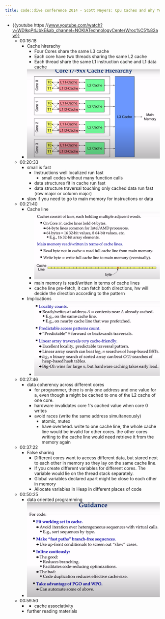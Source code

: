 ```yaml
---
title: code::dive conference 2014 - Scott Meyers: Cpu Caches and Why You Care 
---
```

- {{youtube https //www.youtube.com/watch?v=WDIkqP4JbkE&ab_channel=NOKIATechnologyCenterWroc%C5%82aw}}
	 - 00:16:18
		 - Cache hirerachy
			 - Four Cores share the same L3 cache
			 - Each core have two threads sharing the same L2 cache
			 - Each thread share the same L1 instruction cache and L1 data cache
		 - ![](../assets/8WBQLcHvVp.png)
	 - 00:20:33
		 - small is fast
			 - Instructions well localized run fast
				 - small codes without many function calls
			 - data structures fit in cache run fast
			 - data structure traversal touching only cached data run fast (row major or column major)
		 - slow if you need to go to main memory for instructions or data
	 - 00:21:40
		 - Cache line
			 - ![](../assets/ha8XO_IpsT.png)
			 - main memory is read/written in terms of cache lines
			 - cache line pre-fetch, it can fetch both directions, hw will decide the direction according to the pattern
		 - Implications
			 - ![](../assets/CP_KKfR0Gf.png)
	 - 00:27:46
		 - data coherency across different cores
			 - for programmer, there is only one address and one value for a, even though a might be cached to one of the L2 cache of one core.
			 - hardware invalidates core 1's cached value when core 0 writes
			 - avoid races (write the same address simultaneously)
				 - atomic, mutex
				 - have overhead. write to one cache line, the whole cache line would be invalid for other cores. the other cores writing to the cache line would need retrieve it from the memory again
	 - 00:37:22
		 - False sharing
			 - Different cores want to access different data, but stored next to each other in memory so they lay on the same cache line.
			 - If you create different variables for different cores. The variable would lie on the thread stack separately.
			 - Global variables declared apart might be close to each other in memory
			 - Allocate variables in Heap in different places of code
	 - 00:50:25
		 - data oriented programming
		 - ![](../assets/nWEZl1M_XI.png)
	 - 00:59:50
		 - * cache associativity
		 - further reading materials